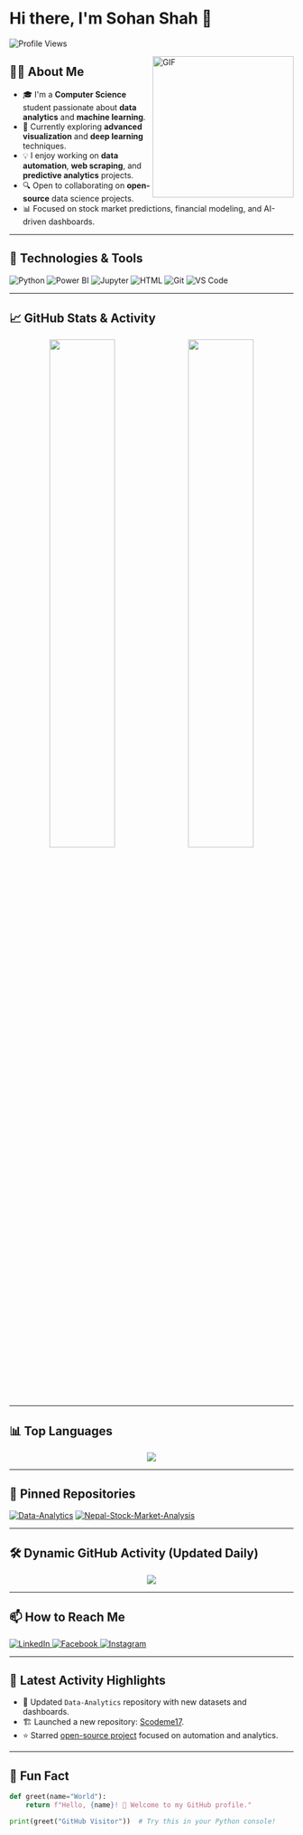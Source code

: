 
# Hi there, I'm Sohan Shah 👋

![Profile Views](https://komarev.com/ghpvc/?username=Scodeme17&style=for-the-badge&color=brightgreen)

<img align="right" alt="GIF" src="https://media.giphy.com/media/xUPGcJGy8I928yIlAQ/giphy.gif" width="250"/>

## 👨‍💻 About Me
- 🎓 I'm a **Computer Science** student passionate about **data analytics** and **machine learning**.
- 🌱 Currently exploring **advanced visualization** and **deep learning** techniques.
- 💡 I enjoy working on **data automation**, **web scraping**, and **predictive analytics** projects.
- 🔍 Open to collaborating on **open-source** data science projects.
- 📊 Focused on stock market predictions, financial modeling, and AI-driven dashboards.

---

## 🔧 Technologies & Tools
![Python](https://img.shields.io/badge/-Python-3776AB?style=for-the-badge&logo=python&logoColor=white)
![Power BI](https://img.shields.io/badge/-Power%20BI-F2C811?style=for-the-badge&logo=Power%20BI&logoColor=black)
![Jupyter](https://img.shields.io/badge/-Jupyter-F37626?style=for-the-badge&logo=Jupyter&logoColor=white)
![HTML](https://img.shields.io/badge/-HTML-E34F26?style=for-the-badge&logo=html5&logoColor=white)
![Git](https://img.shields.io/badge/-Git-F05032?style=for-the-badge&logo=git&logoColor=white)
![VS Code](https://img.shields.io/badge/-VS%20Code-007ACC?style=for-the-badge&logo=visual-studio-code&logoColor=white)

---

## 📈 GitHub Stats & Activity
<p align="center">
  <img width="48%" src="https://github-readme-stats.vercel.app/api?username=Scodeme17&show_icons=true&theme=radical" />
  <img width="48%" src="https://github-readme-streak-stats.herokuapp.com/?user=Scodeme17&theme=radical" />
</p>

---

## 📊 Top Languages
<p align="center">
  <img src="https://github-readme-stats.vercel.app/api/top-langs/?username=Scodeme17&layout=compact&theme=radical" />
</p>

---

## 📌 Pinned Repositories
[![Data-Analytics](https://github-readme-stats.vercel.app/api/pin/?username=Scodeme17&repo=Data-Analytics&theme=radical)](https://github.com/Scodeme17/Data-Analytics)
[![Nepal-Stock-Market-Analysis](https://github-readme-stats.vercel.app/api/pin/?username=Scodeme17&repo=Nepal-Stock-Market-Analysis&theme=radical)](https://github.com/Scodeme17/Nepal-Stock-Market-Analysis)

---

## 🛠️ Dynamic GitHub Activity (Updated Daily)
<p align="center">
  <img src="https://github-readme-activity-graph.vercel.app/graph?username=Scodeme17&theme=dracula" />
</p>

---

## 📫 How to Reach Me
<p>
  <a href="https://www.linkedin.com/in/sohan-kumar-83b61025a" target="_blank">
    <img src="https://img.shields.io/badge/-LinkedIn-0077B5?style=for-the-badge&logo=linkedin&logoColor=white" alt="LinkedIn" />
  </a>
  <a href="https://www.facebook.com/shahkroshan" target="_blank">
    <img src="https://img.shields.io/badge/-Facebook-1877F2?style=for-the-badge&logo=facebook&logoColor=white" alt="Facebook" />
  </a>
  <a href="https://www.instagram.com/code_me17" target="_blank">
    <img src="https://img.shields.io/badge/-Instagram-E4405F?style=for-the-badge&logo=instagram&logoColor=white" alt="Instagram" />
  </a>
</p>

---

## 🚀 Latest Activity Highlights
- 📝 Updated `Data-Analytics` repository with new datasets and dashboards.
- 🏗️ Launched a new repository: [Scodeme17](https://github.com/Scodeme17/Scodeme17).
- ⭐ Starred [open-source project](https://github.com/somecoolproject) focused on automation and analytics.

---

## 👀 Fun Fact
```python
def greet(name="World"):
    return f"Hello, {name}! 🚀 Welcome to my GitHub profile."

print(greet("GitHub Visitor"))  # Try this in your Python console!
